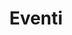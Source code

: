 ---
type: page
template: events-page
slug: events
title: Eventi
events:
  - name: Eventone
    date: 2021-06-11T05:53:16.102Z
    description: Descrizione dell'eventone
    image: /assets/placeholder.png
  - name: Eventino
    date: 2021-06-12T05:53:16.102Z
    description: Descrizione dell'eventino
    image: /assets/placeholder.png
---
